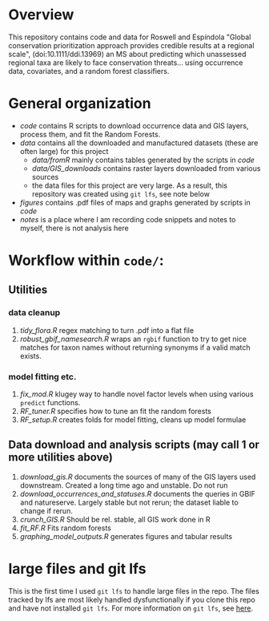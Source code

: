 # Overview
This repository contains code and data for Roswell and Espíndola "Global 
conservation prioritization approach provides credible results at a regional 
scale", (doi:10.1111/ddi.13969) an MS about predicting which unassessed regional taxa are likely to face
conservation threats... using occurrence data, covariates, and a random forest 
classifiers.

# General organization

- *code* contains R scripts to download occurrence data and GIS layers, process 
them, and fit the Random Forests. 
- *data* contains all the downloaded and manufactured datasets (these are often 
large) for this project
    - *data/fromR* mainly contains tables generated by the scripts in *code*
    - *data/GIS_downloads* contains raster layers downloaded from various 
    sources
    - the data files for this project are very large. As a result, this 
    repository was created using `git lfs`, see note below
- *figures* contains .pdf files of maps and graphs generated by scripts in 
*code*
- *notes* is a place where I am recording code snippets and notes to myself, 
there is not analysis here

# Workflow within `code/`: 

## Utilities
### data cleanup
1. *tidy_flora.R* regex matching to turn .pdf into a flat file
1. *robust_gbif_namesearch.R* wraps an `rgbif` function to try to get nice 
matches for taxon names without returning synonyms if a valid match exists.
### model fitting etc. 
1. *fix_mod.R* klugey way to handle novel factor levels when using various 
`predict` functions.
1. *RF_tuner.R* specifies how to tune an fit the random forests
1. *RF_setup.R* creates folds for model fitting, cleans up model formulae

## Data download and analysis scripts (may call 1 or more utilities above)
1. *download_gis.R* documents the sources of many of the GIS layers used 
downstream. Created a long time ago and unstable. Do not run
1. *download_occurrences_and_statuses.R* documents the queries in GBIF and 
natureserve. Largely stable but not rerun; the dataset liable to change if 
rerun. 
1. *crunch_GIS.R* Should be rel. stable, all GIS work done in R
1. *fit_RF.R* Fits random forests
1. *graphing_model_outputs.R* generates figures and tabular results


# large files and git lfs
This is the first time I used `git lfs` to handle large files in the repo. 
The files tracked by lfs are most likely handled dysfunctionally if you clone this 
repo and have not installed `git lfs`. For more information on `git lfs`, see
[here](https://git-lfs.github.com/). 

